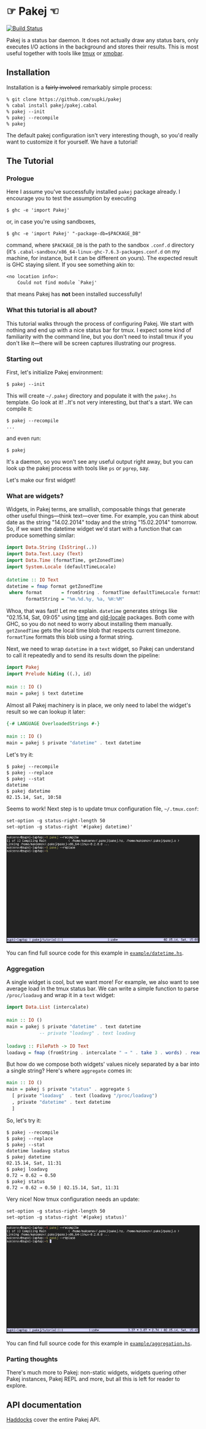 ☞ Pakej ☜
=========
[![Build Status](https://secure.travis-ci.org/supki/pakej.png?branch=master)](https://travis-ci.org/supki/pakej)

Pakej is a status bar daemon. It does not actually draw any status bars, only executes
I/O actions in the background and stores their results.  This is most useful together
with tools like [tmux][tmux:homepage] or [xmobar][xmobar:homepage].

Installation
------------

Installation is a ~~fairly involved~~ remarkably simple process:

```
% git clone https://github.com/supki/pakej
% cabal install pakej/pakej.cabal
% pakej --init
% pakej --recompile
% pakej
```

The default pakej configuration isn't very interesting though, so you'd really want
to customize it for yourself. We have a tutorial!

The Tutorial
------------

### Prologue

Here I assume you've successfully installed `pakej` package already. I encourage you
to test the assumption by executing

```
$ ghc -e 'import Pakej'
```

or, in case you're using sandboxes,

```
$ ghc -e 'import Pakej' "-package-db=$PACKAGE_DB"
```

command, where `$PACKAGE_DB` is the path to the sandbox `.conf.d` directory (it's
`.cabal-sandbox/x86_64-linux-ghc-7.6.3-packages.conf.d` on my machine, for instance,
but it can be different on yours). The expected result is GHC staying silent.
If you see something akin to:

```
<no location info>:
    Could not find module `Pakej'
```

that means Pakej has __not__ been installed successfully!

### What this tutorial is all about?

This tutorial walks through the process of configuring Pakej. We start with nothing and
end up with a nice status bar for tmux. I expect some kind of familiarity
with the command line, but you don't need to install tmux if you don't like it—there will
be screen captures illustrating our progress.

### Starting out

First, let's initialize Pakej environment:

```
$ pakej --init
```

This will create `~/.pakej` directory and populate it with the `pakej.hs` template.
Go look at it! ..It's not very interesting, but that's a start. We can compile it:

```
$ pakej --recompile
...
```

and even run:

```
$ pakej
```

It's a daemon, so you won't see any useful output right away, but you can look up the
pakej process with tools like `ps` or `pgrep`, say.

Let's make our first widget!

### What are widgets?

Widgets, in Pakej terms, are smallish, composable things that generate other
useful things—think text—over time. For example, you can think about date as the string
"14.02.2014" today and the string "15.02.2014" tomorrow. So, if we want the datetime widget
we'd start with a function that can produce something similar:

```haskell
import Data.String (IsString(..))
import Data.Text.Lazy (Text)
import Data.Time (formatTime, getZonedTime)
import System.Locale (defaultTimeLocale)

datetime :: IO Text
datetime = fmap format getZonedTime
 where format       = fromString . formatTime defaultTimeLocale formatString
       formatString = "%m.%d.%y, %a, %H:%M"
```

Whoa, that was fast! Let me explain. `datetime` generates strings like "02.15.14, Sat, 09:05"
using [time][hackage:time] and [old-locale][hackage:old-locale] packages. Both come with GHC, so you
do not need to worry about installing them manually. `getZonedTime` gets the local time blob
that respects current timezone. `formatTime` formats this blob using a format string.

Next, we need to wrap `datetime` in a `text` widget, so Pakej can understand to call it
repeatedly and to send its results down the pipeline:

```haskell
import Pakej
import Prelude hiding ((.), id)

main :: IO ()
main = pakej $ text datetime
```

Almost all Pakej machinery is in place, we only need to label the widget's
result so we can lookup it later:

```haskell
{-# LANGUAGE OverloadedStrings #-}

main :: IO ()
main = pakej $ private "datetime" . text datetime
```

Let's try it:

```
$ pakej --recompile
$ pakej --replace
$ pakej --stat
datetime
$ pakej datetime
02.15.14, Sat, 10:58
```

Seems to work! Next step is to update tmux configuration file, `~/.tmux.conf`:

```
set-option -g status-right-length 50
set-option -g status-right '#(pakej datetime)'
```

![Yay!](asset/datetime.png)

You can find full source code for this example in [`example/datetime.hs`](example/datetime.hs).

### Aggregation

A single widget is cool, but we want more! For example, we also want to see average
load in the tmux status bar. We can write a simple function to parse `/proc/loadavg`
and wrap it in a `text` widget:

```haskell
import Data.List (intercalate)

main :: IO ()
main = pakej $ private "datetime" . text datetime
            -- private "loadavg" . text loadavg

loadavg :: FilePath -> IO Text
loadavg = fmap (fromString . intercalate " → " . take 3 . words) . readFile
```

But how do we compose both widgets' values nicely separated by a bar into a single string?
Here's where `aggregate` comes in:

```haskell
main :: IO ()
main = pakej $ private "status" . aggregate $
  [ private "loadavg"  . text (loadavg "/proc/loadavg")
  , private "datetime" . text datetime
  ]
```

So, let's try it:

```
$ pakej --recompile
$ pakej --replace
$ pakej --stat
datetime loadavg status
$ pakej datetime
02.15.14, Sat, 11:31
$ pakej loadavg
0.72 → 0.62 → 0.50
$ pakej status
0.72 → 0.62 → 0.50 | 02.15.14, Sat, 11:31
```

Very nice! Now tmux configuration needs an update:

```
set-option -g status-right-length 50
set-option -g status-right '#(pakej status)'
```

![Hoorah!](asset/aggregation.png)

You can find full source code for this example in [`example/aggregation.hs`](example/aggregation.hs).

### Parting thoughts

There's much more to Pakej: non-static widgets, widgets quering other Pakej instances,
Pakej REPL and more, but all this is left for reader to explore.

API documentation
-----------------

[Haddocks][pakej:haddocks] cover the entire Pakej API.

  [tmux:homepage]: http://tmux.sourceforge.net/
  [xmobar:homepage]: http://projects.haskell.org/xmobar
  [hackage:time]: https://hackage.haskell.org/package/time
  [hackage:old-locale]: https://hackage.haskell.org/package/old-locale
  [pakej:haddocks]: http://supki.github.io/pakej/
